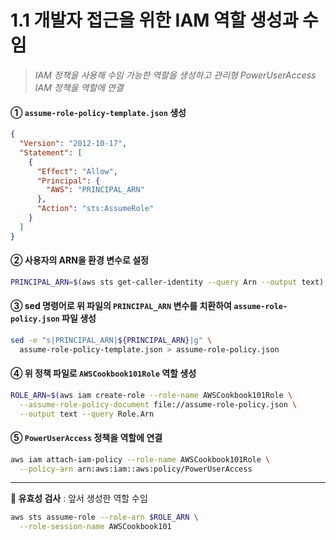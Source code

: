 # 1.1 개발자 접근을 위한 IAM 역할 생성과 수임

> _IAM 정책을 사용해 수임 가능한 역할을 생성하고 관리형 PowerUserAccess IAM 정책을 역할에 연결_

#### ① `assume-role-policy-template.json` 생성

```json
{
  "Version": "2012-10-17",
  "Statement": [
    {
      "Effect": "Allow",
      "Principal": {
        "AWS": "PRINCIPAL_ARN"
      },
      "Action": "sts:AssumeRole"
    }
  ]
}
```

#### ② 사용자의 ARN을 환경 변수로 설정

```bash
PRINCIPAL_ARN=$(aws sts get-caller-identity --query Arn --output text)
```

#### ③ sed 명령어로 위 파일의 `PRINCIPAL_ARN` 변수를 치환하여 `assume-role-policy.json` 파일 생성

```bash
sed -e "s|PRINCIPAL_ARN|${PRINCIPAL_ARN}|g" \
  assume-role-policy-template.json > assume-role-policy.json
```

#### ④ 위 정책 파일로 `AWSCookbook101Role` 역할 생성

```bash
ROLE_ARN=$(aws iam create-role --role-name AWSCookbook101Role \
  --assume-role-policy-document file://assume-role-policy.json \
  --output text --query Role.Arn
```

#### ⑤ `PowerUserAccess` 정책을 역할에 연결

```bash
aws iam attach-iam-policy --role-name AWSCookbook101Role \
  --policy-arn arn:aws:iam::aws:policy/PowerUserAccess
```

---

**🥕 유효성 검사** : 앞서 생성한 역할 수임

```bash
aws sts assume-role --role-arn $ROLE_ARN \
  --role-session-name AWSCookbook101
```
